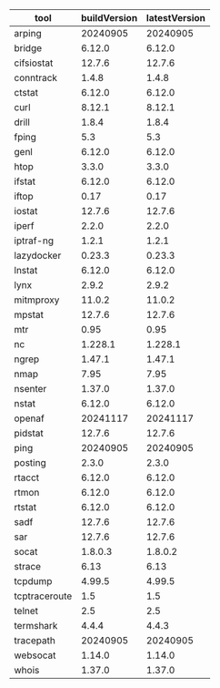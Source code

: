 | tool | buildVersion | latestVersion |
|------|--------------|---------------|
| arping | 20240905 | 20240905 |
| bridge | 6.12.0 | 6.12.0 |
| cifsiostat | 12.7.6 | 12.7.6 |
| conntrack | 1.4.8 | 1.4.8 |
| ctstat | 6.12.0 | 6.12.0 |
| curl | 8.12.1 | 8.12.1 |
| drill | 1.8.4 | 1.8.4 |
| fping | 5.3 | 5.3 |
| genl | 6.12.0 | 6.12.0 |
| htop | 3.3.0 | 3.3.0 |
| ifstat | 6.12.0 | 6.12.0 |
| iftop | 0.17 | 0.17 |
| iostat | 12.7.6 | 12.7.6 |
| iperf | 2.2.0 | 2.2.0 |
| iptraf-ng | 1.2.1 | 1.2.1 |
| lazydocker | 0.23.3 | 0.23.3 |
| lnstat | 6.12.0 | 6.12.0 |
| lynx | 2.9.2 | 2.9.2 |
| mitmproxy | 11.0.2 | 11.0.2 |
| mpstat | 12.7.6 | 12.7.6 |
| mtr | 0.95 | 0.95 |
| nc | 1.228.1 | 1.228.1 |
| ngrep | 1.47.1 | 1.47.1 |
| nmap | 7.95 | 7.95 |
| nsenter | 1.37.0 | 1.37.0 |
| nstat | 6.12.0 | 6.12.0 |
| openaf | 20241117 | 20241117 |
| pidstat | 12.7.6 | 12.7.6 |
| ping | 20240905 | 20240905 |
| posting | 2.3.0 | 2.3.0 |
| rtacct | 6.12.0 | 6.12.0 |
| rtmon | 6.12.0 | 6.12.0 |
| rtstat | 6.12.0 | 6.12.0 |
| sadf | 12.7.6 | 12.7.6 |
| sar | 12.7.6 | 12.7.6 |
| socat | 1.8.0.3 | 1.8.0.2 |
| strace | 6.13 | 6.13 |
| tcpdump | 4.99.5 | 4.99.5 |
| tcptraceroute | 1.5 | 1.5 |
| telnet | 2.5 | 2.5 |
| termshark | 4.4.4 | 4.4.3 |
| tracepath | 20240905 | 20240905 |
| websocat | 1.14.0 | 1.14.0 |
| whois | 1.37.0 | 1.37.0 |

